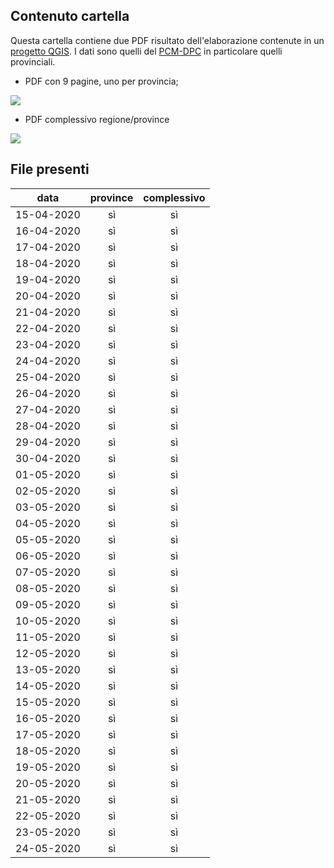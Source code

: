 ## Contenuto cartella

Questa cartella contiene due PDF risultato dell'elaborazione contenute in un [progetto QGIS](https://github.com/pigreco/COVID19_Sicilia). I dati sono quelli del [PCM-DPC](https://github.com/pcm-dpc/COVID-19) in particolare quelli provinciali.

- PDF con 9 pagine, uno per provincia;

![](/risorse/stampe/img/img_01.png)

- PDF complessivo regione/province

![](/risorse/stampe/img/img_02.png)

## File presenti

data| province | complessivo
----|:----------:|:-----------:
15-04-2020| sì|sì
16-04-2020| sì|sì
17-04-2020| sì|sì
18-04-2020| sì|sì
19-04-2020| sì|sì
20-04-2020| sì|sì
21-04-2020| sì|sì
22-04-2020| sì|sì
23-04-2020| sì|sì
24-04-2020| sì|sì
25-04-2020| sì|sì
26-04-2020| sì|sì
27-04-2020| sì|sì
28-04-2020| sì|sì
29-04-2020| sì|sì
30-04-2020| sì|sì
01-05-2020| sì|sì
02-05-2020| sì|sì
03-05-2020| sì|sì
04-05-2020| sì|sì
05-05-2020| sì|sì
06-05-2020| sì|sì
07-05-2020| sì|sì
08-05-2020| sì|sì
09-05-2020| sì|sì
10-05-2020| sì|sì
11-05-2020| sì|sì
12-05-2020| sì|sì
13-05-2020| sì|sì
14-05-2020| sì|sì
15-05-2020| sì|sì
16-05-2020| sì|sì
17-05-2020| sì|sì
18-05-2020| sì|sì
19-05-2020| sì|sì
20-05-2020| sì|sì
21-05-2020| sì|sì
22-05-2020| sì|sì
23-05-2020| sì|sì
24-05-2020| sì|sì
